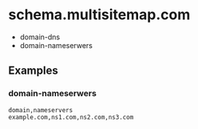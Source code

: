 # schema.multisitemap.com

+ domain-dns
+ domain-nameserwers


## Examples

### domain-nameserwers

```csv
domain,nameservers
example.com,ns1.com,ns2.com,ns3.com
```
